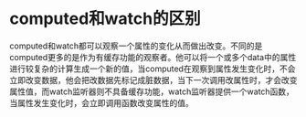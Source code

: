 # computed和watch的区别
computed和watch都可以观察一个属性的变化从而做出改变。不同的是computed更多的是作为有缓存功能的观察者。他可以将一个或多个data中的属性进行较复杂的计算生成一个新的值，当computed在观察到属性发生变化时，不会立即改变数据，他会把改数据先标记成脏数据，当下一次调用改属性时，才会改变属性值，而watch监听器则不具备缓存功能，watch监听器提供一个watch函数，当属性发生变化时，会立即调用函数改变属性的值。